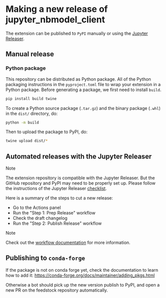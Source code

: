 <!--
  ~ Copyright (c) 2023-2024 Datalayer, Inc.
  ~
  ~ BSD 3-Clause License
-->

# Making a new release of jupyter_nbmodel_client

The extension can be published to `PyPI` manually or using the [Jupyter Releaser](https://github.com/jupyter-server/jupyter_releaser).

## Manual release

### Python package

This repository can be distributed as Python
package. All of the Python
packaging instructions in the `pyproject.toml` file to wrap your extension in a
Python package. Before generating a package, we first need to install `build`.

```bash
pip install build twine
```

To create a Python source package (`.tar.gz`) and the binary package (`.whl`) in the `dist/` directory, do:

```bash
python -m build
```

Then to upload the package to PyPI, do:

```bash
twine upload dist/*
```

## Automated releases with the Jupyter Releaser

> [!NOTE]
> The extension repository is compatible with the Jupyter Releaser. But
> the GitHub repository and PyPI may need to be properly set up. Please
> follow the instructions of the Jupyter Releaser [checklist](https://jupyter-releaser.readthedocs.io/en/latest/how_to_guides/convert_repo_from_repo.html).

Here is a summary of the steps to cut a new release:

- Go to the Actions panel
- Run the "Step 1: Prep Release" workflow
- Check the draft changelog
- Run the "Step 2: Publish Release" workflow

> [!NOTE]
> Check out the [workflow documentation](https://jupyter-releaser.readthedocs.io/en/latest/get_started/making_release_from_repo.html)
> for more information.

## Publishing to `conda-forge`

If the package is not on conda forge yet, check the documentation to learn how to add it: https://conda-forge.org/docs/maintainer/adding_pkgs.html

Otherwise a bot should pick up the new version publish to PyPI, and open a new PR on the feedstock repository automatically.
